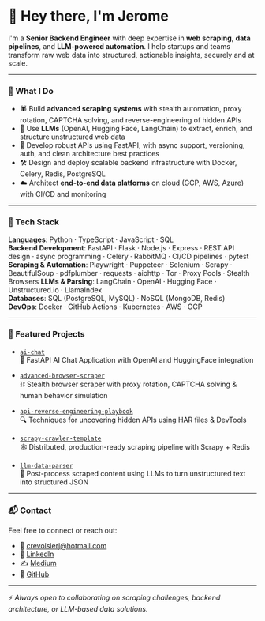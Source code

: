 # 👋 Hey there, I'm Jerome

I'm a **Senior Backend Engineer** with deep expertise in **web scraping**, **data pipelines**, and **LLM-powered automation**. I help startups and teams transform raw web data into structured, actionable insights, securely and at scale.

---

### 🧠 What I Do

- 🕷️ Build **advanced scraping systems** with stealth automation, proxy rotation, CAPTCHA solving, and reverse-engineering of hidden APIs  
- 🧠 Use **LLMs** (OpenAI, Hugging Face, LangChain) to extract, enrich, and structure unstructured web data  
- 🔌 Develop robust APIs using FastAPI, with async support, versioning, auth, and clean architecture best practices
- 🛠️ Design and deploy scalable backend infrastructure with Docker, Celery, Redis, PostgreSQL
- ☁️ Architect **end-to-end data platforms** on cloud (GCP, AWS, Azure) with CI/CD and monitoring

---

### 🧰 Tech Stack

**Languages**: Python · TypeScript · JavaScript · SQL  
**Backend Development**: FastAPI · Flask · Node.js · Express · REST API design · async programming · Celery · RabbitMQ · CI/CD pipelines · pytest
**Scraping & Automation**: Playwright · Puppeteer · Selenium · Scrapy · BeautifulSoup · pdfplumber · requests · aiohttp · Tor · Proxy Pools · Stealth Browsers 
**LLMs & Parsing**: LangChain · OpenAI · Hugging Face · Unstructured.io · LlamaIndex  
**Databases**: SQL (PostgreSQL, MySQL) · NoSQL (MongoDB, Redis)  
**DevOps**: Docker · GitHub Actions · Kubernetes · AWS · GCP

---

### 🚀 Featured Projects

- [`ai-chat`](https://github.com/jcrevoisier/ai-chat)   
  🤖 FastAPI AI Chat Application with OpenAI and HuggingFace integration
  
- [`advanced-browser-scraper`](https://github.com/jcrevoisier/advanced-browser-scraper)  
  ⛓️ Stealth browser scraper with proxy rotation, CAPTCHA solving & human behavior simulation

- [`api-reverse-engineering-playbook`](https://github.com/jcrevoisier/api-reverse-engineering-playbook)  
  🔍 Techniques for uncovering hidden APIs using HAR files & DevTools

- [`scrapy-crawler-template`](https://github.com/jcrevoisier/scrapy-crawler-template)  
  🕸️ Distributed, production-ready scraping pipeline with Scrapy + Redis

- [`llm-data-parser`](https://github.com/jcrevoisier/llm-data-parser)  
  🧠 Post-process scraped content using LLMs to turn unstructured text into structured JSON

---

### 📬 Contact

Feel free to connect or reach out:  
- 📧 crevoisierj@hotmail.com  
- 💼 [LinkedIn](https://www.linkedin.com/in/crevoisierjerome/)  
- ✍️ [Medium](https://medium.com/@jromecrevoisier)  
- 🐙 [GitHub](https://github.com/jcrevoisier)

---

⚡ _Always open to collaborating on scraping challenges, backend architecture, or LLM-based data solutions._

